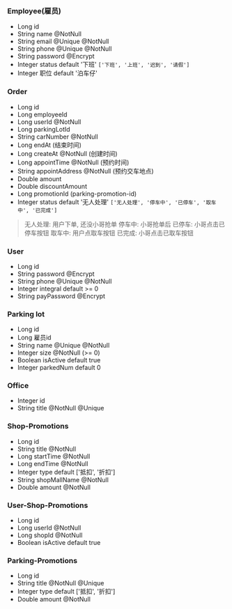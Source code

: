### Employee(雇员)
* Long id
* String name @NotNull
* String email @Unique @NotNull
* String phone @Unique @NotNull
* String password @Encrypt
* Integer status default '下班' `['下班', '上班', '迟到', '请假']`
* Integer 职位 default '泊车仔'   

### Order
* Long id
* Long employeeId
* Long userId @NotNull
* Long parkingLotId 
* String carNumber @NotNull
* Long endAt (结束时间)
* Long createAt @NotNull (创建时间)
* Long appointTime @NotNull (预约时间)
* String appointAddress @NotNull (预约交车地点)
* Double amount 
* Double discountAmount
* Long promotionId (parking-promotion-id)
* Integer status default '无人处理' `['无人处理', '停车中', '已停车', '取车中', '已完成']`
> 无人处理: 用户下单, 还没小哥抢单
> 停车中:   小哥抢单后
> 已停车:   小哥点击已停车按钮
> 取车中:   用户点取车按钮
> 已完成:   小哥点击已取车按钮

### User
* Long id
* String password @Encrypt
* String phone @Unique @NotNull
* Integer integral default >= 0
* String payPassword @Encrypt

### Parking lot
* Long id
* Long 雇员id
* String name @Unique @NotNull
* Integer size @NotNull (>= 0)
* Boolean isActive default true
* Integer parkedNum default 0 

###  Office
* Integer id
* String title @NotNull @Unique

### Shop-Promotions

- Long id
- String title @NotNull
- Long startTime @NotNull
- Long endTime @NotNull
- Integer type default ['抵扣', '折扣']
- String shopMallName @NotNull
- Double amount @NotNull

### User-Shop-Promotions
- Long id
- Long userId @NotNull
- Long shopId @NotNull
- Boolean isActive default true

### Parking-Promotions
- Long id
- String title @NotNull @Unique
- Integer type default ['抵扣', '折扣']
- Double amount @NotNull
